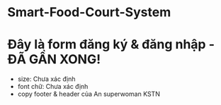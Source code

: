 # Smart-Food-Court-System
# Đây là form đăng ký & đăng nhập - ĐÃ GẦN XONG!
* size: Chưa xác định
* font chữ: Chưa xác định
* copy footer & header của An superwoman KSTN